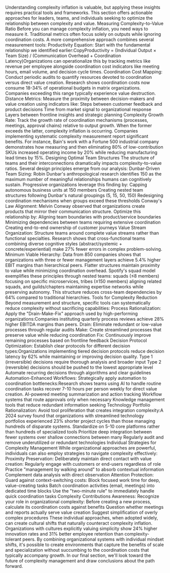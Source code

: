 Understanding complexity inflation is valuable, but applying these insights requires practical tools and frameworks. This section offers actionable approaches for leaders, teams, and individuals seeking to optimize the relationship between complexity and value.
Measuring Complexity-to-Value Ratio
Before you can manage complexity inflation, you need ways to measure it. Traditional metrics often focus solely on outputs while ignoring coordination costs. A more comprehensive approach combines several measurement tools:
Productivity Equation: Start with the fundamental relationship we identified earlier:CopyProductivity = (Individual Output × Team Size) / (Communication Overhead + Coordination Latency)Organizations can operationalize this by tracking metrics like revenue per employee alongside coordination cost indicators like meeting hours, email volume, and decision cycle times.
Coordination Cost Mapping: Conduct periodic audits to quantify resources devoted to coordination versus direct value creation. Research shows coordination costs now consume 18-34% of operational budgets in matrix organizations. Companies exceeding this range typically experience value destruction.
Distance Metrics: Measure the proximity between decision-makers and value creation using indicators like:
Steps between customer feedback and product decisions
Time from market signal to organizational response
Layers between frontline insights and strategic planning
Complexity Growth Rate: Track the growth rate of coordination mechanisms (processes, meetings, approval chains) relative to output growth. When the former exceeds the latter, complexity inflation is occurring.
Companies implementing systematic complexity measurement report significant benefits. For instance, Bain's work with a Fortune 500 industrial company demonstrates how measuring and then eliminating 80% of low-contribution SKUs increased operating income by 20% while reducing manufacturing lead times by 15%.
Designing Optimal Team Structures
The structure of teams and their interconnections dramatically impacts complexity-to-value ratios. Several design principles emerge from our analysis:
Dunbar-Driven Team Sizing: Robin Dunbar's anthropological research identifies 150 as the maximum number of meaningful relationships humans can cognitively sustain. Progressive organizations leverage this finding by:
Capping autonomous business units at 150 members
Creating nested team structures following Dunbar's natural groupings (5, 15, 50, 150)
Redesigning coordination mechanisms when groups exceed these thresholds
Conway's Law Alignment: Melvin Conway observed that organizations create products that mirror their communication structure. Optimize this relationship by:
Aligning team boundaries with product/service boundaries
Minimizing dependencies between teams requiring extensive coordination
Creating end-to-end ownership of customer journeys
Value Stream Organization: Structure teams around complete value streams rather than functional specialties. Research shows that cross-functional teams combining diverse cognitive styles (abstract/systemic + concrete/experiential) make 27% fewer errors in complex problem-solving.
Minimum Viable Hierarchy: Data from 850 companies shows that organizations with three or fewer management layers achieve 5.4% higher EBIT margins than hierarchical peers. Flatter structures maintain proximity to value while minimizing coordination overhead.
Spotify's squad model exemplifies these principles through nested teams: squads (≤8 members) focusing on specific microservices, tribes (≤150 members) aligning related squads, and guilds/chapters maintaining expertise networks while preserving autonomy. This structure reduces cross-team dependencies by 64% compared to traditional hierarchies.
Tools for Complexity Reduction
Beyond measurement and structure, specific tools can systematically reduce complexity without sacrificing capabilities:
Process Rationalization: Apply the "Drain-Make-Fix" approach used by high-performing organizations:Companies instituting quarterly process reviews achieve 28% higher EBITDA margins than peers.
Drain: Eliminate redundant or low-value processes through regular audits
Make: Create streamlined processes that preserve value while reducing coordination
Fix: Continuously improve remaining processes based on frontline feedback
Decision Protocol Optimization: Establish clear protocols for different decision types:Organizations implementing tiered decision protocols reduce decision latency by 62% while maintaining or improving decision quality.
Type 1 (irreversible) decisions require thorough analysis and broader input
Type 2 (reversible) decisions should be pushed to the lowest appropriate level
Automate recurring decisions through algorithms and clear guidelines
Automation-Enhanced Workflows: Strategically apply automation to coordination bottlenecks:Research shows teams using AI to handle routine coordination tasks recover 7-10 hours per person weekly for direct value creation.
AI-powered meeting summarization and action tracking
Workflow systems that route approvals only when necessary
Knowledge management tools that reduce redundant information seeking
Technology Portfolio Rationalization: Avoid tool proliferation that creates integration complexity:A 2024 survey found that organizations with streamlined technology portfolios experienced 23% shorter project cycles than those managing hundreds of disparate systems.
Standardize on 5-10 core platforms rather than hundreds of specialized tools
Prioritize deep integration between fewer systems over shallow connections between many
Regularly audit and remove underutilized or redundant technologies
Individual Strategies for Complexity Management
While organizational approaches are powerful, individuals can also employ strategies to navigate complexity effectively:
Proximity Preservation: Deliberately maintain direct contact with value creation:
Regularly engage with customers or end-users regardless of role
Practice "management by walking around" to absorb contextual information
Complement data analysis with direct observation
Attention Protection: Guard against context-switching costs:
Block focused work time for deep, value-creating tasks
Batch coordination activities (email, meetings) into dedicated time blocks
Use the "two-minute rule" to immediately handle quick coordination tasks
Complexity Contributions Awareness: Recognize your role in organizational complexity:
Before creating a new process, calculate its coordination costs against benefits
Question whether meetings and reports actually serve value creation
Suggest simplification of overly complex procedures
These individual approaches, when adopted widely, can create cultural shifts that naturally counteract complexity inflation. Organizations with cultures explicitly valuing simplicity show 24% higher innovation rates and 31% better employee retention than complexity-tolerant peers.
By combining organizational systems with individual mindset shifts, it's possible to create environments that capture the benefits of scale and specialization without succumbing to the coordination costs that typically accompany growth. In our final section, we'll look toward the future of complexity management and draw conclusions about the path forward.